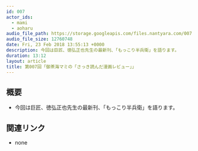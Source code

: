 ```yaml
---
id: 007
actor_ids:
  - mami
  - aoharu
audio_file_path: https://storage.googleapis.com/files.nantyara.com/007.mp3
audio_file_size: 12760748
date: Fri, 23 Feb 2018 13:55:13 +0000
description: 今回は巨匠、徳弘正也先生の最新刊、「もっこり半兵衛」を語ります。
duration: 13:12
layout: article
title: 第007回「御茶海マミの「さっき読んだ漫画レビュー」」
---
```

## 概要

* 今回は巨匠、徳弘正也先生の最新刊、「もっこり半兵衛」を語ります。

## 関連リンク

* none
